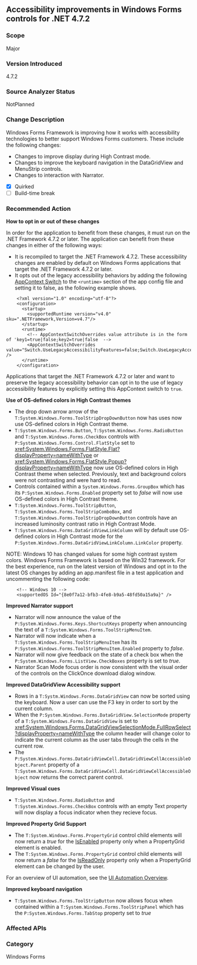 ## Accessibility improvements in Windows Forms controls for .NET 4.7.2

### Scope
Major

### Version Introduced
4.7.2

### Source Analyzer Status
NotPlanned

### Change Description
Windows Forms Framework is improving how it works with accessibility technologies to better support Windows Forms customers. These include the following changes:
- Changes to improve display during High Contrast mode.
- Changes to improve the keyboard navigation in the DataGridView and MenuStrip controls. 
- Changes to interaction with Narrator.

- [x] Quirked
- [ ] Build-time break

### Recommended Action
__How to opt in or out of these changes__
  
In order for the application to benefit from these changes, it must run on the .NET Framework 4.7.2 or later. The application can benefit from these changes in either of the following ways:
- It is recompiled to target the .NET Framework 4.7.2. These accessibility changes are enabled by default on Windows Forms applications that target the .NET Framework 4.7.2 or later.
- It opts out of the legacy accessibility behaviors by adding the following [AppContext Switch](https://docs.microsoft.com/dotnet/framework/configure-apps/file-schema/runtime/appcontextswitchoverrides-element) to the ```<runtime>``` section of the app config file and setting it to false, as the following example shows.
```
    <?xml version="1.0" encoding="utf-8"?>
    <configuration>
      <startup>
        <supportedRuntime version="v4.0" sku=".NETFramework,Version=v4.7"/>
      </startup>
      <runtime>
        <!-- AppContextSwitchOverrides value attribute is in the form of 'key1=true|false;key2=true|false  -->
        <AppContextSwitchOverrides value="Switch.UseLegacyAccessibilityFeatures=false;Switch.UseLegacyAccessibilityFeatures.2=false" />
      </runtime>
    </configuration>
```
Applications that target the .NET Framework 4.7.2 or later and want to preserve the legacy accessibility behavior can opt in to the use of legacy accessibility features by explicitly setting this AppContext switch to ```true```.

__Use of OS-defined colors in High Contrast themes__
- The drop down arrow arrow of the `T:System.Windows.Forms.ToolStripDropDownButton` now has uses now use OS-defined colors in High Contrast theme.
- `T:System.Windows.Forms.Button`, `T:System.Windows.Forms.RadioButton` and `T:System.Windows.Forms.CheckBox` controls with `P:System.Windows.Forms.Control.FlatStyle` set to <xref:System.Windows.Forms.FlatStyle.Flat?displayProperty=nameWithType> or <xref:System.Windows.Forms.FlatStyle.Popup?displayProperty=nameWithType> now use OS-defined colors in High Contrast theme when selected. Previously, text and background colors were not contrasting and were hard to read.
- Controls contained within a `System.Windows.Forms.GroupBox` which has its `P:System.Windows.Forms.Enabled` property set to _false_ will now use OS-defined colors in High Contrast theme.
- `T:System.Windows.Forms.ToolStripButton`, `T:System.Windows.Forms.ToolStripComboBox`, and `T:System.Windows.Forms.ToolStripDropDownButton` controls have an increased luminosity contrast ratio in High Contrast Mode. 
- `T:System.Windows.Forms.DataGridViewLinkColumn` will by default use OS-defined colors in High Contrast mode for the `P:System.Windows.Forms.DataGridViewLinkColumn.LinkColor` property.

NOTE: Windows 10 has changed values for some high contrast system colors. Windows Forms Framework is based on the Win32 framework. For the best experience, run on the latest version of Windows and opt in to the latest OS changes by adding an app.manifest file in a test application and uncommenting the following code:
```
    <!-- Windows 10 -->
    <supportedOS Id="{8e0f7a12-bfb3-4fe8-b9a5-48fd50a15a9a}" />
```

__Improved Narrator support__
- Narrator will now announce the value of the `P:System.Windows.Forms.Keys.ShortcutKeys` property when announcing the text of a `T:System.Windows.Forms.ToolStripMenuItem`. 
- Narrator will now indicate when a `T:System.Windows.Forms.ToolStripMenuItem` has its `P:System.Windows.Forms.ToolStripMenuItem.Enabled` property to _false_.
- Narrator will now give feedback on the state of a check box when the `P:System.Windows.Forms.ListView.CheckBoxes` property is set to _true_.
- Narrator Scan Mode focus order is now consistent with the visual order of the controls on the ClickOnce download dialog window.

__Improved DataGridView Accessibility support__
- Rows in a `T:Systm.Windows.Forms.DataGridView` can now be sorted using the keyboard. Now a user can use the F3 key in order to sort by the current column.
- When the `P:System.Windows.Forms.DataGridView.SelectionMode` property of a `T:System.Windows.Forms.DataGridView` is set to <xref:System.Windows.Forms.DataGridViewSelectionMode.FullRowSelect?displayProperty=nameWithType> the column header will change color to indicate the current column as the user tabs through the cells in the current row.
- The `P:System.Windows.Forms.DataGridViewCell.DataGridViewCellAccessibleObject.Parent` property of a `T:System.Windows.Forms.DataGridViewCell.DataGridViewCellAccessibleObject` now returns the correct parent control.

__Improved Visual cues__
- `T:System.Windows.Forms.RadioButton` and `T:System.Windows.Forms.CheckBox` controls with an empty Text property will now display a focus indicator when they recieve focus.

__Improved Property Grid Support__
- The `T:System.Windows.Forms.PropertyGrid` control child elements will now return a _true_ for the [IsEnabled](https://docs.microsoft.com/en-us/dotnet/api/system.windows.automation.automationelement.isenabledproperty) property only when a PropertyGrid element is enabled.
- The `T:System.Windows.Forms.PropertyGrid` control child elements will now return a _false_ for the [IsReadOnly](https://docs.microsoft.com/en-us/dotnet/api/system.windows.automation.valuepattern.isreadonlyproperty) property only when a PropertyGrid element can be changed by the user.

For an overview of UI automation, see the [UI Automation Overview](https://docs.microsoft.com/dotnet/framework/ui-automation/ui-automation-overview).


__Improved keyboard navigation__
- `T:System.Windows.Forms.ToolStripButton` now allows focus when contained within a `T:System.Windows.Forms.ToolStripPanel` which has the `P:System.Windows.Forms.TabStop` property set to _true_



### Affected APIs 



### Category
Windows Forms

<!--
    ### Original Bug
386393
426772
455890 
473866
475501
435621 
441148 
500509
504763
497774
404279
483700
484522
513314
508364
-->

<!-- breaking change id:  -->

